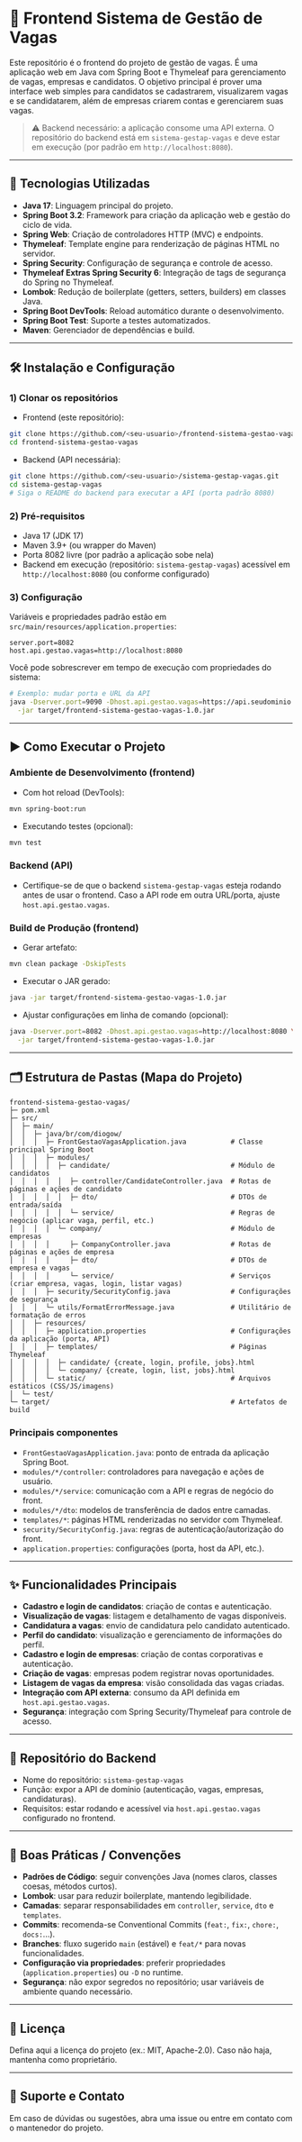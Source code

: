 # 🌟 Frontend Sistema de Gestão de Vagas

Este repositório é o frontend do projeto de gestão de vagas. É uma aplicação web em Java com Spring Boot e Thymeleaf para gerenciamento de vagas, empresas e candidatos. O objetivo principal é prover uma interface web simples para candidatos se cadastrarem, visualizarem vagas e se candidatarem, além de empresas criarem contas e gerenciarem suas vagas.

> ⚠️ Backend necessário: a aplicação consome uma API externa. O repositório do backend está em `sistema-gestap-vagas` e deve estar em execução (por padrão em `http://localhost:8080`).

---

## 🧰 Tecnologias Utilizadas

- **Java 17**: Linguagem principal do projeto.
- **Spring Boot 3.2**: Framework para criação da aplicação web e gestão do ciclo de vida.
- **Spring Web**: Criação de controladores HTTP (MVC) e endpoints.
- **Thymeleaf**: Template engine para renderização de páginas HTML no servidor.
- **Spring Security**: Configuração de segurança e controle de acesso.
- **Thymeleaf Extras Spring Security 6**: Integração de tags de segurança do Spring no Thymeleaf.
- **Lombok**: Redução de boilerplate (getters, setters, builders) em classes Java.
- **Spring Boot DevTools**: Reload automático durante o desenvolvimento.
- **Spring Boot Test**: Suporte a testes automatizados.
- **Maven**: Gerenciador de dependências e build.

---

## 🛠️ Instalação e Configuração

### 1) Clonar os repositórios

- Frontend (este repositório):
```bash
git clone https://github.com/<seu-usuario>/frontend-sistema-gestao-vagas.git
cd frontend-sistema-gestao-vagas
```

- Backend (API necessária):
```bash
git clone https://github.com/<seu-usuario>/sistema-gestap-vagas.git
cd sistema-gestap-vagas
# Siga o README do backend para executar a API (porta padrão 8080)
```

### 2) Pré-requisitos
- Java 17 (JDK 17)
- Maven 3.9+ (ou wrapper do Maven)
- Porta 8082 livre (por padrão a aplicação sobe nela)
- Backend em execução (repositório: `sistema-gestap-vagas`) acessível em `http://localhost:8080` (ou conforme configurado)

### 3) Configuração
Variáveis e propriedades padrão estão em `src/main/resources/application.properties`:
```properties
server.port=8082
host.api.gestao.vagas=http://localhost:8080
```
Você pode sobrescrever em tempo de execução com propriedades do sistema:
```bash
# Exemplo: mudar porta e URL da API
java -Dserver.port=9090 -Dhost.api.gestao.vagas=https://api.seudominio.com \
  -jar target/frontend-sistema-gestao-vagas-1.0.jar
```

---

## ▶️ Como Executar o Projeto

### Ambiente de Desenvolvimento (frontend)
- Com hot reload (DevTools):
```bash
mvn spring-boot:run
```

- Executando testes (opcional):
```bash
mvn test
```

### Backend (API)
- Certifique-se de que o backend `sistema-gestap-vagas` esteja rodando antes de usar o frontend. Caso a API rode em outra URL/porta, ajuste `host.api.gestao.vagas`.

### Build de Produção (frontend)
- Gerar artefato:
```bash
mvn clean package -DskipTests
```

- Executar o JAR gerado:
```bash
java -jar target/frontend-sistema-gestao-vagas-1.0.jar
```

- Ajustar configurações em linha de comando (opcional):
```bash
java -Dserver.port=8082 -Dhost.api.gestao.vagas=http://localhost:8080 \
  -jar target/frontend-sistema-gestao-vagas-1.0.jar
```

---

## 🗂️ Estrutura de Pastas (Mapa do Projeto)

```text
frontend-sistema-gestao-vagas/
├─ pom.xml
├─ src/
│  ├─ main/
│  │  ├─ java/br/com/diogow/
│  │  │  ├─ FrontGestaoVagasApplication.java           # Classe principal Spring Boot
│  │  │  ├─ modules/
│  │  │  │  ├─ candidate/                              # Módulo de candidatos
│  │  │  │  │  ├─ controller/CandidateController.java  # Rotas de páginas e ações de candidato
│  │  │  │  │  ├─ dto/                                 # DTOs de entrada/saída
│  │  │  │  │  └─ service/                             # Regras de negócio (aplicar vaga, perfil, etc.)
│  │  │  │  └─ company/                                # Módulo de empresas
│  │  │  │     ├─ CompanyController.java               # Rotas de páginas e ações de empresa
│  │  │  │     ├─ dto/                                 # DTOs de empresa e vagas
│  │  │  │     └─ service/                             # Serviços (criar empresa, vagas, login, listar vagas)
│  │  │  ├─ security/SecurityConfig.java               # Configurações de segurança
│  │  │  └─ utils/FormatErrorMessage.java              # Utilitário de formatação de erros
│  │  ├─ resources/
│  │  │  ├─ application.properties                     # Configurações da aplicação (porta, API)
│  │  │  ├─ templates/                                 # Páginas Thymeleaf
│  │  │  │  ├─ candidate/ {create, login, profile, jobs}.html
│  │  │  │  └─ company/ {create, login, list, jobs}.html
│  │  │  └─ static/                                    # Arquivos estáticos (CSS/JS/imagens)
│  └─ test/
└─ target/                                             # Artefatos de build
```

### Principais componentes
- `FrontGestaoVagasApplication.java`: ponto de entrada da aplicação Spring Boot.
- `modules/*/controller`: controladores para navegação e ações de usuário.
- `modules/*/service`: comunicação com a API e regras de negócio do front.
- `modules/*/dto`: modelos de transferência de dados entre camadas.
- `templates/*`: páginas HTML renderizadas no servidor com Thymeleaf.
- `security/SecurityConfig.java`: regras de autenticação/autorização do front.
- `application.properties`: configurações (porta, host da API, etc.).

---

## ✨ Funcionalidades Principais

- **Cadastro e login de candidatos**: criação de contas e autenticação.
- **Visualização de vagas**: listagem e detalhamento de vagas disponíveis.
- **Candidatura a vagas**: envio de candidatura pelo candidato autenticado.
- **Perfil do candidato**: visualização e gerenciamento de informações do perfil.
- **Cadastro e login de empresas**: criação de contas corporativas e autenticação.
- **Criação de vagas**: empresas podem registrar novas oportunidades.
- **Listagem de vagas da empresa**: visão consolidada das vagas criadas.
- **Integração com API externa**: consumo da API definida em `host.api.gestao.vagas`.
- **Segurança**: integração com Spring Security/Thymeleaf para controle de acesso.

---

## 🔗 Repositório do Backend

- Nome do repositório: `sistema-gestap-vagas`
- Função: expor a API de domínio (autenticação, vagas, empresas, candidaturas).
- Requisitos: estar rodando e acessível via `host.api.gestao.vagas` configurado no frontend.

---

## 🧭 Boas Práticas / Convenções

- **Padrões de Código**: seguir convenções Java (nomes claros, classes coesas, métodos curtos).
- **Lombok**: usar para reduzir boilerplate, mantendo legibilidade.
- **Camadas**: separar responsabilidades em `controller`, `service`, `dto` e `templates`.
- **Commits**: recomenda-se Conventional Commits (`feat:`, `fix:`, `chore:`, `docs:`...).
- **Branches**: fluxo sugerido `main` (estável) e `feat/*` para novas funcionalidades.
- **Configuração via propriedades**: preferir propriedades (`application.properties`) ou `-D` no runtime.
- **Segurança**: não expor segredos no repositório; usar variáveis de ambiente quando necessário.

---

## 📄 Licença

Defina aqui a licença do projeto (ex.: MIT, Apache-2.0). Caso não haja, mantenha como proprietário.

---

## 🙋 Suporte e Contato

Em caso de dúvidas ou sugestões, abra uma issue ou entre em contato com o mantenedor do projeto.
